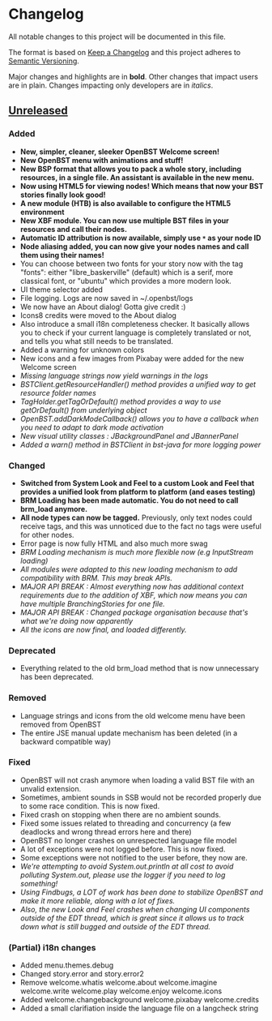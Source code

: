 # Changelog
All notable changes to this project will be documented in this file.

The format is based on [Keep a Changelog](http://keepachangelog.com/en/1.0.0/)
and this project adheres to [Semantic Versioning](http://semver.org/spec/v2.0.0.html).

Major changes and highlights are in **bold**. Other changes that impact users are in plain. Changes impacting only developers are in *italics*.

## [Unreleased]
### Added
- **New, simpler, cleaner, sleeker OpenBST Welcome screen!**
- **New OpenBST menu with animations and stuff!**
- **New BSP format that allows you to pack a whole story, including resources, in a single file. An assistant is available in the new menu.**
- **Now using HTML5 for viewing nodes! Which means that now your BST stories finally look good!**
- **A new module (HTB) is also available to configure the HTML5 environment**
- **New XBF module. You can now use multiple BST files in your resources and call their nodes.**
- **Automatic ID attribution is now available, simply use `*` as your node ID**
- **Node aliasing added, you can now give your nodes names and call them using their names!**
- You can choose between two fonts for your story now with the tag "fonts": either "libre_baskerville" (default) which is a serif, more classical font, or "ubuntu" which provides a more modern look.
- UI theme selector added
- File logging. Logs are now saved in ~/.openbst/logs
- We now have an About dialog! Gotta give credit :)
- Icons8 credits were moved to the About dialog
- Also introduce a small i18n completeness checker. It basically allows you to check if your current language is completely translated or not, and tells you what still needs to be translated.
- Added a warning for unknown colors
- New icons and a few images from Pixabay were added for the new Welcome screen
- *Missing language strings now yield warnings in the logs*
- *BSTClient.getResourceHandler() method provides a unified way to get resource folder names*
- *TagHolder.getTagOrDefault() method provides a way to use getOrDefault() from underlying object*
- *OpenBST.addDarkModeCallback() allows you to have a callback when you need to adapt to dark mode activation*
- *New visual utility classes : JBackgroundPanel and JBannerPanel*
- *Added a warn() method in BSTClient in bst-java for more logging power*


### Changed
- **Switched from System Look and Feel to a custom Look and Feel that provides a unified look from platform to platform (and eases testing)**
- **BRM Loading has been made automatic. You do not need to call brm_load anymore.**
- **All node types can now be tagged.** Previously, only text nodes could receive tags, and this was unnoticed due to the fact no tags were useful for other nodes.
- Error page is now fully HTML and also much more swag
- *BRM Loading mechanism is much more flexible now (e.g InputStream loading)*
- *All modules were adapted to this new loading mechanism to add compatibility with BRM. This may break APIs.*
- *MAJOR API BREAK : Almost everything now has additional context requirements due to the addition of XBF, which now means you can have multiple BranchingStories for one file.*
- *MAJOR API BREAK : Changed package organisation because that's what we're doing now apparently*
- *All the icons are now final, and loaded differently.*

### Deprecated
- Everything related to the old brm_load method that is now unnecessary has been deprecated.

### Removed
- Language strings and icons from the old welcome menu have been removed from OpenBST
- The entire JSE manual update mechanism has been deleted (in a backward compatible way)

### Fixed
- OpenBST will not crash anymore when loading a valid BST file with an unvalid extension.
- Sometimes, ambient sounds in SSB would not be recorded properly due to some race condition. This is now fixed.
- Fixed crash on stopping when there are no ambient sounds.
- Fixed some issues related to threading and concurrency (a few deadlocks and wrong thread errors here and there)
- OpenBST no longer crashes on unrespected language file model
- A lot of exceptions were not logged before. This is now fixed.
- Some exceptions were not notified to the user before, they now are.
- *We're attempting to avoid System.out.println at all cost to avoid polluting System.out, please use the logger if you need to log something!*
- *Using Findbugs, a LOT of work has been done to stabilize OpenBST and make it more reliable, along with a lot of fixes.*
- *Also, the new Look and Feel crashes when changing UI components outside of the EDT thread, which is great since it allows us to track down what is still bugged and outside of the EDT thread.*

### (Partial) i18n changes
- Added menu.themes.debug
- Changed story.error and story.error2
- Remove welcome.whatis welcome.about welcome.imagine welcome.write welcome.play welcome.enjoy welcome.icons
- Added welcome.changebackground welcome.pixabay welcome.credits
- Added a small clarifiation inside the language file on a langcheck string



[Unreleased]: https://github.com/utybo/BST/compare/v1.1...dev
